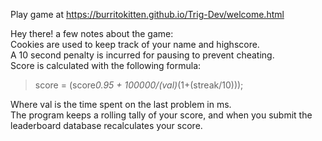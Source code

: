 Play game at https://burritokitten.github.io/Trig-Dev/welcome.html

Hey there! a few notes about the game:  
Cookies are used to keep track of your name and highscore.  
A 10 second penalty is incurred for pausing to prevent cheating.  
Score is calculated with the following formula:  
> score = (score*0.95 + 100000/(val)*(1+(streak/10)));  

Where val is the time spent on the last problem in ms.  
The program keeps a rolling tally of your score, and when you submit the leaderboard database recalculates your score.